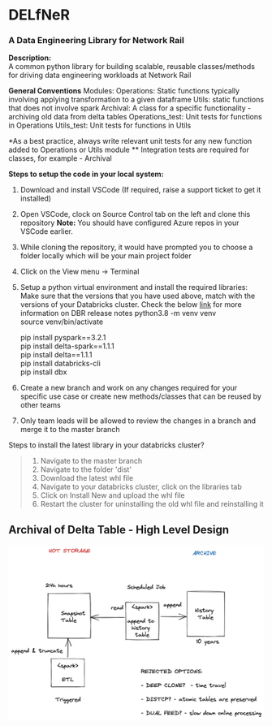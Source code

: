 # DELfNeR <br>

### A Data Engineering Library for Network Rail

**Description:** <br>
  <tab> A common python library for building scalable, reusable classes/methods for driving data engineering workloads at Network Rail

**General Conventions**
  Modules:
  Operations: Static functions typically involving applying transformation to a given dataframe
  Utils: static functions that does not involve spark
  Archival: A class for a specific functionality - archiving old data from delta tables
  Operations_test: Unit tests for functions in Operations
  Utils_test: Unit tests for functions in Utils
  
  *As a best practice, always write relevant unit tests for any new function added to Operations or Utils module
  ** Integration tests are required for classes, for example - Archival
  
**Steps to setup the code in your local system:**

1. Download and install VSCode (If required, raise a support ticket to get it installed)
2. Open VSCode, clock on Source Control tab on the left and clone this repository **Note:** You should have configured Azure repos in your VSCode earlier.
3. While cloning the repository, it would have prompted you to choose a folder locally which will be your main project folder
4. Click on the View menu -> Terminal
5. Setup a python virtual environment and install the required libraries: <br>
    Make sure that the versions that you have used above, match with the versions of your Databricks cluster. Check the below [link](https://docs.microsoft.com/en-us/azure/databricks/release-notes/runtime/releases) for more information on DBR release notes
    python3.8 -m venv venv <br>
    source venv/bin/activate <br>
    
    pip install pyspark==3.2.1 <br>
    pip install delta-spark==1.1.1 <br>
    pip install delta==1.1.1 <br>
    pip install databricks-cli <br>
    pip install dbx

6. Create a new branch and work on any changes required for your specific use case or create new methods/classes that can be reused by other teams
  
7. Only team leads will be allowed to review the changes in a branch and merge it to the master branch

  
  Steps to install the latest library in your databricks cluster?
  
  > 1. Navigate to the master branch <br>
  > 2. Navigate to the folder 'dist'
  > 3. Download the latest whl file
  > 4. Navigate to your databricks cluster, click on the libraries tab
  > 5. Click on Install New and upload the whl file
  > 6. Restart the cluster for uninstalling the old whl file and reinstalling it
  
 ## Archival of Delta Table - High Level Design
 
 ![Archive](/images/Archival_Design.png)
